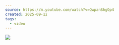 ```yaml
---
source: https://m.youtube.com/watch?v=QwpanShgOp4
created: 2025-09-12
tags:
  - video
---
```

![](https://www.youtube.com/watch?v=QwpanShgOp4)

